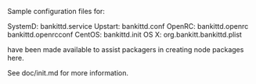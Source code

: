 Sample configuration files for:

SystemD: bankittd.service
Upstart: bankittd.conf
OpenRC:  bankittd.openrc
         bankittd.openrcconf
CentOS:  bankittd.init
OS X:    org.bankitt.bankittd.plist

have been made available to assist packagers in creating node packages here.

See doc/init.md for more information.
